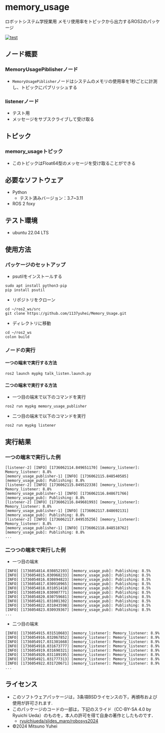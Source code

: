 # memory_usage
ロボットシステム学授業用
メモリ使用率をトピックから出力するROS2のパッケージ

[![test](https://github.com/1137yuhei/Memory_Usage/actions/workflows/test.yml/badge.svg)](https://github.com/1137yuhei/Memory_Usage/actions/workflows/test.yml)

##  ノード概要

###  MemoryUsagePiblisherノード

- ```MemoryUsagePiblisher```ノードはシステムのメモリの使用率を1秒ごとに計測し、トピックにパブリッシュする

###  listenerノード

- テスト用
- メッセージをサブスクライブして受け取る

##  トピック

###  memory_usageトピック

- このトピックはFloat64型のメッセージを受け取ることができる

## 必要なソフトウェア

- Python
  - テスト済みバージョン：3.7~3.11
- ROS 2 foxy

## テスト環境

- ubuntu 22.04 LTS


## 使用方法

### パッケージのセットアップ

- psutilをインストールする
```
sudo apt install python3-pip
pip install psutil
```
- リポジトリをクローン
```
cd ~/ros2_ws/src
git clone https://github.com/1137yuhei/Memory_Usage.git
```
- ディレクトリに移動
```
cd ~/ros2_ws
colon build
```
###  ノードの実行

####  一つの端末で実行する方法
```
ros2 launch mypkg talk_listen.launch.py
```
####  二つの端末で実行する方法

  - 一つ目の端末で以下のコマンドを実行
```
ros2 run mypkg memory_usage_publisher
```
  - 二つ目の端末で以下のコマンドを実行
```
ros2 run mypkg listener
```
## 実行結果

### 一つの端末で実行した例
```
[listener-2] [INFO] [1736062114.849651170] [memory_listener]: Memory_listener: 8.8%
[memory_usage_publisher-1] [INFO] [1736062115.848540585] [memory_usage_pub]: Publishing: 8.8%
[listener-2] [INFO] [1736062115.849522338] [memory_listener]: Memory_listener: 8.8%
[memory_usage_publisher-1] [INFO] [1736062116.848671766] [memory_usage_pub]: Publishing: 8.8%
[listener-2] [INFO] [1736062116.849681993] [memory_listener]: Memory_listener: 8.8%
[memory_usage_publisher-1] [INFO] [1736062117.848692131] [memory_usage_pub]: Publishing: 8.8%
[listener-2] [INFO] [1736062117.849535256] [memory_listener]: Memory_listener: 8.8%
[memory_usage_publisher-1] [INFO] [1736062118.848518762] [memory_usage_pub]: Publishing: 8.8%
...
```
### 二つつの端末で実行した例

- 一つ目の端末
```
[INFO] [1736054814.030852193] [memory_usage_pub]: Publishing: 8.5%
[INFO] [1736054815.030968233] [memory_usage_pub]: Publishing: 8.5%
[INFO] [1736054816.030894823] [memory_usage_pub]: Publishing: 8.5%
[INFO] [1736054817.030910965] [memory_usage_pub]: Publishing: 8.5%
[INFO] [1736054818.031051418] [memory_usage_pub]: Publishing: 8.5%
[INFO] [1736054819.030907771] [memory_usage_pub]: Publishing: 8.5%
[INFO] [1736054820.030759681] [memory_usage_pub]: Publishing: 8.5%
[INFO] [1736054821.031001302] [memory_usage_pub]: Publishing: 8.5%
[INFO] [1736054822.031043598] [memory_usage_pub]: Publishing: 8.5%
[INFO] [1736054823.030939367] [memory_usage_pub]: Publishing: 8.5%
...
```
- 二つ目の端末
```
[INFO] [1736054915.031510683] [memory_listener]: Memory_listener: 8.9%
[INFO] [1736054916.032067852] [memory_listener]: Memory_listener: 8.9%
[INFO] [1736054917.031301668] [memory_listener]: Memory_listener: 8.9%
[INFO] [1736054918.031673777] [memory_listener]: Memory_listener: 8.9%
[INFO] [1736054919.031690321] [memory_listener]: Memory_listener: 8.9%
[INFO] [1736054920.031189195] [memory_listener]: Memory_listener: 8.9%
[INFO] [1736054921.031777313] [memory_listener]: Memory_listener: 8.9%
[INFO] [1736054922.031720671] [memory_listener]: Memory_listener: 8.9%
...
```

## ライセンス
- このソフトウェアパッケージは，3条項BSDライセンスの下，再頒布および使用が許可されます.
- このパッケージのコードの一部は，下記のスライド（CC-BY-SA 4.0 by Ryuichi Ueda）のものを，本人の許可を得て自身の著作としたものです．
    - [ryuichiueda/slides_marp/robosys2024](https://github.com/ryuichiueda/slides_marp/tree/master/robosys2024)
- ©2024 Mitsuno Yuhei
